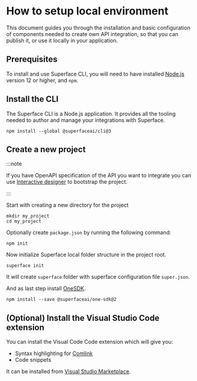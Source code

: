 # How to setup local environment

This document guides you through the installation and basic configuration of components needed to create own API integration, so that you can publish it, or use it locally in your application.

## Prerequisites

To install and use Superface CLI, you will need to have installed [Node.js](https://nodejs.dev/learn/how-to-install-nodejs) version 12 or higher, and `npm`.

## Install the CLI

The Superface CLI is a Node.js application. It provides all the tooling needed to author and manage your integrations with Superface.

```shell
npm install --global @superfaceai/cli@3
```

## Create a new project

:::note

If you have OpenAPI specification of the API you want to integrate you can use [Interactive designer](./interactive-designer) to bootstrap the project.

:::

Start with creating a new directory for the project

```shell
mkdir my_project
cd my_project
```

Optionally create `package.json` by running the following command:

```shell
npm init
```

Now initialize Superface local folder structure in the project root.

```shell
superface init
```

It will create `superface` folder with superface configuration file `super.json`.

And as last step install [OneSDK](../reference/one-sdk).

```shell
npm install --save @superfaceai/one-sdk@2
```

## (Optional) Install the Visual Studio Code extension

You can install the Visual Code Code extension which will give you:

- Syntax highlighting for [Comlink](/comlink)
- Code snippets

It can be installed from [Visual Studio Marketplace](https://marketplace.visualstudio.com/items?itemName=superfaceai.superface-language-client-vscode).
